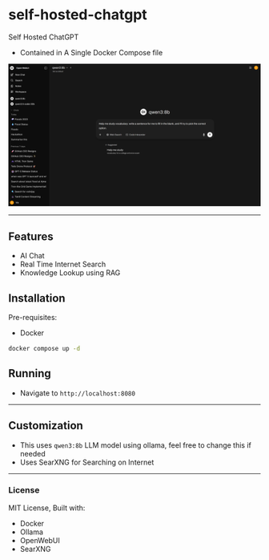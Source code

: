 # self-hosted-chatgpt
Self Hosted ChatGPT

- Contained in A Single Docker Compose file

![Screenshot](.images/image.png)


---

## Features

- AI Chat
- Real Time Internet Search
- Knowledge Lookup using RAG


## Installation

Pre-requisites:
- Docker

```bash
docker compose up -d
```

## Running

- Navigate to `http://localhost:8080`

---

## Customization

- This uses `qwen3:8b` LLM model using ollama, feel free to change this if needed
- Uses SearXNG for Searching on Internet

---

### License

MIT License, Built with: 
- Docker
- Ollama
- OpenWebUI
- SearXNG